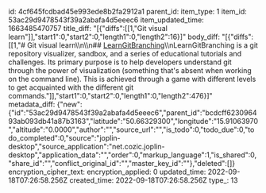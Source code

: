 id: 4cf645fcdbad45e993ede8b2fa2912a1
parent_id: 
item_type: 1
item_id: 53ac29d9478543f39a2abafa4d5eeec6
item_updated_time: 1663485470757
title_diff: "[{\"diffs\":[[1,\"Git visual learn\"]],\"start1\":0,\"start2\":0,\"length1\":0,\"length2\":16}]"
body_diff: "[{\"diffs\":[[1,\"# Git visual learn\\\n\\\n## [LearnGitBranching](https://github.com/pcottle/learnGitBranching#learnGitbranching)\\\nLearnGitBranching is a git repository visualizer, sandbox, and a series of educational tutorials and challenges. Its primary purpose is to help developers understand git through the power of visualization (something that's absent when working on the command line). This is achieved through a game with different levels to get acquainted with the different git commands.\"]],\"start1\":0,\"start2\":0,\"length1\":0,\"length2\":476}]"
metadata_diff: {"new":{"id":"53ac29d9478543f39a2abafa4d5eeec6","parent_id":"bcdcff623096493ab093db41a87b3163","latitude":"50.66329300","longitude":"15.91063970","altitude":"0.0000","author":"","source_url":"","is_todo":0,"todo_due":0,"todo_completed":0,"source":"joplin-desktop","source_application":"net.cozic.joplin-desktop","application_data":"","order":0,"markup_language":1,"is_shared":0,"share_id":"","conflict_original_id":"","master_key_id":""},"deleted":[]}
encryption_cipher_text: 
encryption_applied: 0
updated_time: 2022-09-18T07:26:58.256Z
created_time: 2022-09-18T07:26:58.256Z
type_: 13